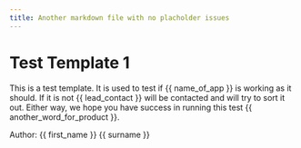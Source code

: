 ```yaml
---
title: Another markdown file with no placholder issues
---
```


# Test Template 1
This is a test template. It is used to test if {{ name_of_app }} is working as it should. If it is not {{ lead_contact }} will be contacted and will try to sort it out. Either way, we hope you have success in running this test {{ another_word_for_product }}.

Author: {{ first_name }} {{ surname }}